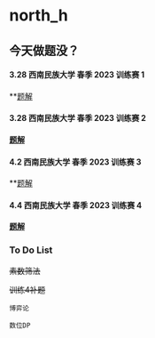 # north_h

## 今天做题没？

#### 3.28 西南民族大学 春季 2023 训练赛 1

**[题解](https://blog.nowcoder.net/n/27a23a05a5094a47bf1c8b108ee15ee9**)


#### 3.28 西南民族大学 春季 2023 训练赛 2

**[题解](https://blog.nowcoder.net/n/77ec028264634b84ad3bbc7c035e72fa)**


#### 4.2 西南民族大学 春季 2023 训练赛 3

**[题解](https://blog.nowcoder.net/n/d327851ab58f4452899286d3259d09a8**)


#### 4.4  西南民族大学 春季 2023 训练赛 4

**[题解](https://blog.nowcoder.net/n/f7e8df3b304041a390268accf7fef986)**

### To Do List
  ~~素数筛法~~
  
  ~~训练4补题~~

    博弈论

    数位DP
